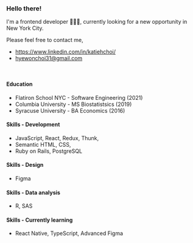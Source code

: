### Hello there!

I'm a frontend developer 👩🏻‍💻, currently looking for a new opportunity in New York City.

Please feel free to contact me,

- https://www.linkedin.com/in/katiehchoi/
- hyewonchoi31@gmail.com

<br>

#### Education
- Flatiron School NYC - Software Engineering (2021)
- Columbia University - MS Biostatistsics (2019)
- Syracuse University - BA Economics (2016)
#### Skills - Development
- JavaScript, React, Redux, Thunk,
- Semantic HTML, CSS,
- Ruby on Rails, PostgreSQL
#### Skills - Design
- Figma
#### Skills - Data analysis
- R, SAS
#### Skills - Currently learning
- React Native, TypeScript, Advanced Figma


<!--
**katiehyewonchoi/katiehyewonchoi** is a ✨ _special_ ✨ repository because its `README.md` (this file) appears on your GitHub profile.

Here are some ideas to get you started:

- 🔭 I’m currently working on ...
- 🌱 I’m currently learning ...
- 👯 I’m looking to collaborate on ...
- 🤔 I’m looking for help with ...
- 💬 Ask me about ...
- 📫 How to reach me: ...
- 😄 Pronouns: ...
- ⚡ Fun fact: ...
-->
